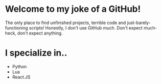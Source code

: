 # Welcome to my joke of a GitHub!

The only place to find unfinished projects, terrible code and just-barely-functioning scripts!
Honestly, I don't use GitHub much. Don't expect much- heck, don't expect anything.

# I specialize in..

* Python
* Lua
* React.JS

